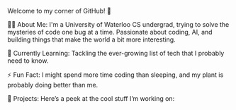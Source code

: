 Welcome to my corner of GitHub! 🌟

👩‍💻 About Me:
I'm a University of Waterloo CS undergrad, trying to solve the mysteries of code one bug at a time. 
Passionate about coding, AI, and building things that make the world a bit more interesting. 

🌱 Currently Learning:
Tackling the ever-growing list of tech that I probably need to know. 

⚡ Fun Fact: I might spend more time coding than sleeping, and my plant is probably doing better than me. 

🚀 Projects:
Here’s a peek at the cool stuff I’m working on:

<!---
Deeppcodes/Deeppcodes is a ✨ special ✨ repository because its `README.md` (this file) appears on your GitHub profile.
You can click the Preview link to take a look at your changes.
--->
